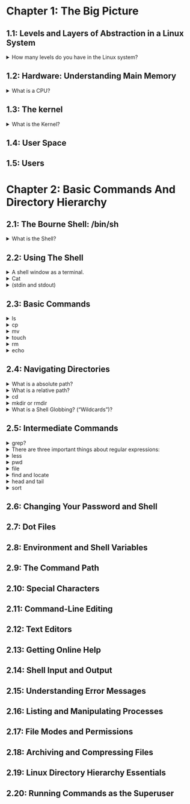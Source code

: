 # Chapter 1: The Big Picture
## 1.1: Levels and Layers of Abstraction in a Linux System
  <details> 
    <summary>How many levels do you have in the Linux system?
</summary>
      A Linux system has three main levels. Hardware, Kernel and User Processes.
    </details>

## 1.2: Hardware: Understanding Main Memory
 <details> 
    <summary>What is a CPU?
</summary>
      A CPU is an operator on memory, it reads data from the memory and writes data back out to the memory.
    </details>
    
## 1.3: The kernel
<details> 
    <summary>What is the Kernel?
</summary>
      The kernel is software residing in memory, acting as a mediator, manages the hardware and is the primary interface between hardware and any running program.
    </details>

## 1.4: User Space


## 1.5: Users


# Chapter 2: Basic Commands And Directory Hierarchy
## 2.1: The Bourne Shell: /bin/sh
<details> 
    <summary>What is the Shell?
</summary>
      The shell is one of the most important parts of the Unix/Linux system. It is a program used to run commands that the user enters into the terminal.
    </details>
    
## 2.2: Using The Shell

<details>
  <summary>A shell window as a terminal.</summary>

  Dấu nhắc lệnh (prompt) thường kết thúc bằng `$`. Nếu bạn thấy `#` thay vì `$`, có nghĩa là bạn đang chạy terminal với quyền root.
</details>

  <details>
  <summary>Cat</summary>
  Output the contents of one or more files or another source of input.
</details>

<details>
  <summary>(stdin and stdout)</summary>
  Unix processes use I/O streams to read and write data.Processes read data from input streams and write data to output streams.
</details>

## 2.3: Basic Commands
<details>
  <summary>ls</summary>
The ls command lists the contents of a directory.
</details>

<details>
  <summary>cp</summary>
cp copies files.  $cp file1 file2 (copy file1 to file2).
</details>

<details>
  <summary>mv</summary>
 use mv to move files to other directories or renames a file($ mv file1 file2). 
</details>

<details>
  <summary>touch</summary>
The touch command create a file.
</details>

<details>
  <summary>rm</summary>
deletes (removes) a file.
</details>

<details>
  <summary>echo</summary>
The echo command prints its arguments to the standard output.
</details>


## 2.4: Navigating Directories
<details>
  <summary>What is a absolute path?</summary>
 A path starts with /.
</details>

<details>
  <summary>What is a relative path?</summary>
 A path starts with not /.
</details>

<details>
  <summary>cd</summary>
  Changes the current working directory.
</details>

<details>
  <summary>mkdir or rmdir</summary>
 The mkdir command creates a new directory. The rmdir command removes the directory.  $rm -r dir (to delete a directory and its contents).
</details>

<details>
  <summary>What is a Shell Globbing? (“Wildcards”)?</summary>
 Shell Globbing (also known as Wildcards) is a technique in Linux that allows the use of special characters (wildcards) to search, filter, or manipulate multiple files and directories simultaneously.<br>
  $ls *.txt (List all .txt files in current directory).
</details>

## 2.5: Intermediate Commands
<details>
  <summary>grep?</summary>
 The grep command prints the lines from a file or input stream that match an expression. For example, to print the lines in the /etc/passwd file that contain the text root, enter this:
 $ grep root /etc/passwd
</details>

<details>
  <summary>There are three important things about regular expressions:</summary>
•  `.*` Matches any number of characters, including none (like the `*` in globs and wildcards).  
•  `.+` Matches any one or more characters.  
•  `.`  Matches exactly one arbitrary character.  
</details>

<details>
  <summary>less</summary>
 see the contents of the file one screenful at a time.
</details>

<details>
  <summary>pwd</summary>
print working directory.
</details>

<details>
  <summary>file</summary>
 Determine the format of a file.
</details>

<details>
  <summary>find and locate</summary>
 search file 
</details>

<details>
  <summary>head and tail</summary>
  The head and tail commands quickly view a portion of a file or stream of data. <br>
  head /etc/passwd shows the first 10 lines of the password file<br>
  tail /etc/passwd shows the last 10 lines
</details>

<details>
  <summary>sort</summary>
The sort command in Linux is used to sort the contents of a file or input data in ascending or descending order.
</details>


## 2.6: Changing Your Password and Shell
## 2.7: Dot Files
## 2.8: Environment and Shell Variables
## 2.9: The Command Path
## 2.10: Special Characters
## 2.11: Command-Line Editing
## 2.12: Text Editors
## 2.13: Getting Online Help
## 2.14: Shell Input and Output
## 2.15: Understanding Error Messages
## 2.16: Listing and Manipulating Processes
## 2.17: File Modes and Permissions
## 2.18: Archiving and Compressing Files
## 2.19: Linux Directory Hierarchy Essentials
## 2.20: Running Commands as the Superuser












